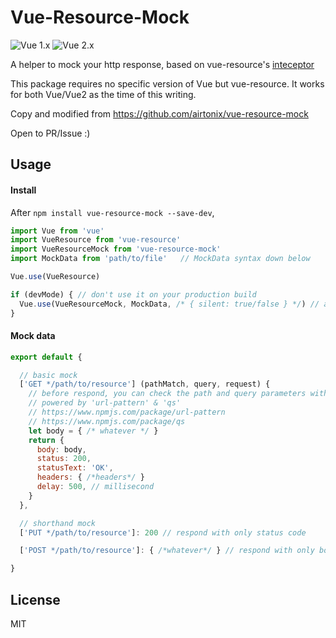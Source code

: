 # Vue-Resource-Mock
![Vue 1.x](https://img.shields.io/badge/vue-1.x-green.svg "Vue 1 Compatible")
![Vue 2.x](https://img.shields.io/badge/vue-2.x-green.svg "Vue 2 Compatible")

A helper to mock your http response, based on vue-resource's [inteceptor](https://github.com/pagekit/vue-resource/blob/master/docs/http.md#interceptors)

This package requires no specific version of Vue but vue-resource. It works for both Vue/Vue2 as the time of this writing.

Copy and modified from https://github.com/airtonix/vue-resource-mock

Open to PR/Issue :)

## Usage

#### Install

After `npm install vue-resource-mock --save-dev`,

```javascript
import Vue from 'vue'
import VueResource from 'vue-resource'
import VueResourceMock from 'vue-resource-mock'
import MockData from 'path/to/file'   // MockData syntax down below

Vue.use(VueResource)

if (devMode) { // don't use it on your production build
  Vue.use(VueResourceMock, MockData, /* { silent: true/false } */) // after use vue-resource
}

```

#### Mock data
```javascript
export default {

  // basic mock
  ['GET */path/to/resource'] (pathMatch, query, request) {
    // before respond, you can check the path and query parameters with `pathMatch` & `query`
    // powered by 'url-pattern' & 'qs'
    // https://www.npmjs.com/package/url-pattern
    // https://www.npmjs.com/package/qs
    let body = { /* whatever */ }
    return {
      body: body,
      status: 200,
      statusText: 'OK',
      headers: { /*headers*/ }
      delay: 500, // millisecond
    }
  },

  // shorthand mock
  ['PUT */path/to/resource']: 200 // respond with only status code

  ['POST */path/to/resource']: { /*whatever*/ } // respond with only body, status code = 200

}

```


## License
MIT
